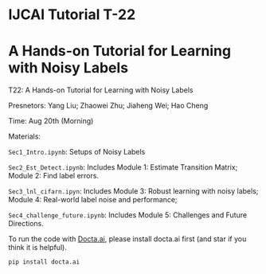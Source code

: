 # IJCAI Tutorial T-22 

# A Hands-on Tutorial for Learning with Noisy Labels

T22: A Hands-on Tutorial for Learning with Noisy Labels

Presnetors: Yang Liu; Zhaowei Zhu; Jiaheng Wei; Hao Cheng

Time: Aug 20th (Morning)

Materials:

```Sec1_Intro.ipynb```: Setups of Noisy Labels

```Sec2_Est_Detect.ipynb```: Includes Module 1: Estimate Transition Matrix; Module 2: Find label errors.

```Sec3_lnl_cifarn.ipyn```: Includes Module 3: Robust learning with noisy labels; Module 4:  Real-world label noise and performance;

```Sec4_challenge_future.ipynb```: Includes Module 5: Challenges and Future Directions.

To run the code with [Docta.ai](https://github.com/Docta-ai/docta), please install docta.ai first (and star if you think it is helpful).
```bash
pip install docta.ai
```




